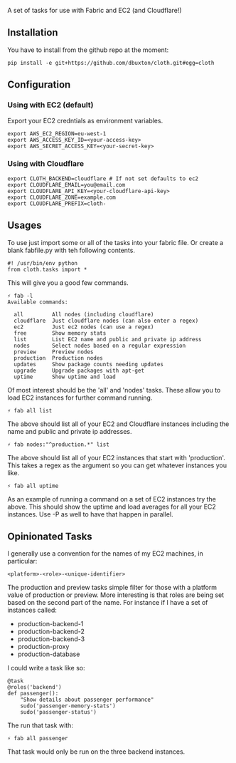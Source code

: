 A set of tasks for use with Fabric and EC2 (and Cloudflare!)

## Installation

You have to install from the github repo at the moment:

    pip install -e git+https://github.com/dbuxton/cloth.git#egg=cloth

## Configuration

### Using with EC2 (default)

Export your EC2 credntials as environment variables.

    export AWS_EC2_REGION=eu-west-1
    export AWS_ACCESS_KEY_ID=<your-access-key>
    export AWS_SECRET_ACCESS_KEY=<your-secret-key>

### Using with Cloudflare

    export CLOTH_BACKEND=cloudflare # If not set defaults to ec2
    export CLOUDFLARE_EMAIL=you@email.com
    export CLOUDFLARE_API_KEY=<your-cloudflare-api-key>
    export CLOUDFLARE_ZONE=example.com
    export CLOUDFLARE_PREFIX=cloth-

## Usages

To use just import some or all of the tasks into your fabric file. Or
create a blank fabfile.py with teh following contents.

    #! /usr/bin/env python
    from cloth.tasks import *

This will give you a good few commands.

    ⚡ fab -l
    Available commands:

      all         All nodes (including cloudflare)
      cloudflare  Just cloudflare nodes (can also enter a regex)
      ec2         Just ec2 nodes (can use a regex)
      free        Show memory stats
      list        List EC2 name and public and private ip address
      nodes       Select nodes based on a regular expression
      preview     Preview nodes
      production  Production nodes
      updates     Show package counts needing updates
      upgrade     Upgrade packages with apt-get
      uptime      Show uptime and load

Of most interest should be the 'all' and 'nodes' tasks. These allow you
to load EC2 instances for further command running.

    ⚡ fab all list

The above should list all of your EC2 and Cloudflare instances including 
the name and public and private ip addresses.

    ⚡ fab nodes:"^production.*" list

The above should list all of your EC2 instances that start with
'production'. This takes a regex as the argument so you can get whatever
instances you like.


    ⚡ fab all uptime

As an example of running a command on a set of EC2 instances try the
above. This should show the uptime and load averages for all your EC2
instances. Use -P as well to have that happen in parallel.


## Opinionated Tasks

I generally use a convention for the names of my EC2 machines, in
particular:

    <platform>-<role>-<unique-identifier>

The production and preview tasks simple filter for those with a platform
value of production or preview. More interesting is that roles are being
set based on the second part of the name. For instance if I have a set
of instances called:

* production-backend-1
* production-backend-2
* production-backend-3
* production-proxy
* production-database

I could write a task like so:

    @task
    @roles('backend')
    def passenger():
        "Show details about passenger performance"
        sudo('passenger-memory-stats')
        sudo('passenger-status')

The run that task with:

    ⚡ fab all passenger

That task would only be run on the three backend instances.

